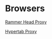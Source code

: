 # Browsers

[Rammer Head Proxy](https://cloudflare.rammerhead.org/)

[Hypertab Proxy](https://husux.xyz/)
